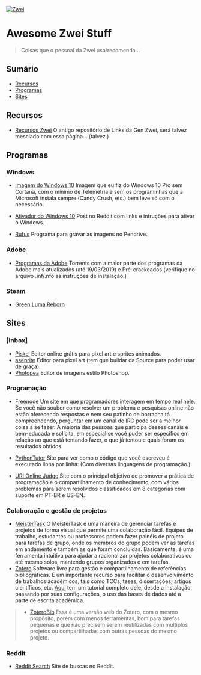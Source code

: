 [![Zwei](https://i.imgur.com/OsmED3M.png)](https://www.instagram.com/generationzwei/)
# Awesome Zwei Stuff

> Coisas que o pessoal da Zwei usa/recomenda...


## Sumário

 - [Recursos](#recursos)
 - [Programas](#programas)
 - [Sites](#sites)

    
## Recursos

 - [Recursos Zwei](https://docs.google.com/document/d/1xYQSxIhp5YMptyxj46ZVu8lxM_ipJ5IXplNQue4R3So/edit) O antigo repositório de Links da Gen Zwei, será talvez mesclado com essa página... (talvez.)


## Programas

### Windows

 - [Imagem do Windows 10](https://drive.google.com/file/d/1N0fpNVgyuPNcvLrwh7729u8YIc_emXkL/view?usp=sharing) Imagem que eu fiz do Windows 10 Pro sem Cortana, com o mínimo de Telemetria e sem os programinhas que a Microsoft instala sempre (Candy Crush, etc.) bem leve só com o necessário.
 - [Ativador do Windows 10](https://www.reddit.com/r/sjain_guides/comments/9qyuij/hwidkms38genmk6_download_and_usage_guide/) Post no Reddit com links e intruções para ativar o Windows.
 
 - [Rufus](https://rufus.ie/) Programa para gravar as imagens no Pendrive.

### Adobe


 - [Programas da Adobe](https://drive.google.com/drive/folders/1mGjQGjjmVXcN_Lu_dXf68NBC6RhRRBYp?usp=sharing) Torrents com a maior parte dos programas da Adobe mais atualizados (até 19/03/2019) e Pré-crackeados (verifique no arquivo .inf/.nfo as instruções de instalação.)



### Steam

 - [Green Luma Reborn](http://www.mediafire.com/file/u8nfdx8ndwkj4dh/GreenLuma_Reborn_1.6.7.7z/file)


## Sites

### [Inbox]

 - [Piskel](https://www.piskelapp.com/) Editor online grátis para pixel art e sprites animados.
 - [aseprite](https://www.aseprite.org/) Editor para pixel art (tem que buildar da Source para poder usar de graça).
 - [Photopea](https://www.photopea.com/) Editor de imagens estilo Photoshop.
 
### Programação

 - [Freenode](https://webchat.freenode.net/) Um site em que programadores interagem em tempo real nele. Se você não souber como resolver um problema e pesquisas online não estão oferecendo respostas e nem seu patinho de borracha tá compreendendo, perguntar em um canal de IRC pode ser a melhor coisa a se fazer. A maioria das pessoas que participa desses canais é bem-educada e solícita, em especial se você puder ser específico em relação ao que está tentando fazer, o que já tentou e quais foram os resultados obtidos.

 - [PythonTutor](http://pythontutor.com/visualize.html#mode=edit) Site para ver como o código que você escreveu é executado linha por linha:
(Com diversas linguagens de programação.)
 - [URI Online Judge](https://www.urionlinejudge.com.br/judge/pt/login) Site com o principal objetivo de promover a prática de programação e o compartilhamento de conhecimento, com vários problemas para serem resolvidos classificados em 8 categorias com suporte em PT-BR e US-EN.

### Colaboração e gestão de projetos

 - [MeisterTask](meistertask.com/) O MeisterTask é uma maneira de gerenciar tarefas e projetos de forma visual que permite uma colaboração fácil. Equipes de trabalho, estudantes ou professores podem fazer painéis de projeto para tarefas de grupo, onde os membros do grupo podem ver as tarefas em andamento e também as que foram concluídas. Basicamente, é uma ferramenta intuitiva para ajudar a racionalizar projetos colaborativos ou até mesmo solos, mantendo grupos organizados e em tarefas.
 - [Zotero](https://www.zotero.org/) Software livre para gestão e compartilhamento de referências bibliográficas. É um importante recurso para facilitar o desenvolvimento de trabalhos acadêmicos, tais como TCCs, teses, dissertações, artigos científicos, etc. [Aqui](https://planetazotero.blogspot.com/2018/09/tutorial-completo-para-o-zotero-50.html) tem um tutorial completo dele, desde a instalação, passando por suas configurações, o uso das bases de dados até a parte de escrita acadêmica.
 > - [ZoteroBib](https://zbib.org/) Essa é uma versão web do Zotero, com o mesmo propósito, porém com menos ferramentas, bom para tarefas pequenas e que não precisem serem reutilizadas com múltiplos projetos ou compartilhadas com outras pessoas do mesmo projeto.

### Reddit

 - [Reddit Search](https://redditsearch.io/) Site de buscas no Reddit.
